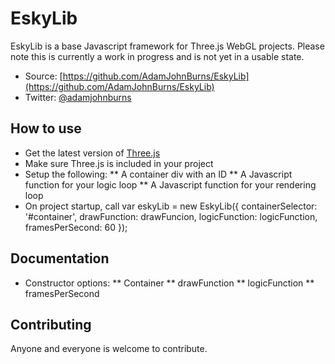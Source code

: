 # EskyLib

EskyLib is a base Javascript framework for Three.js WebGL projects. Please note this is currently a work in progress and is not yet in a usable state.

* Source: [https://github.com/AdamJohnBurns/EskyLib](https://github.com/AdamJohnBurns/EskyLib)
* Twitter: [@adamjohnburns](https://twitter.com/adamjohnburns)


## How to use

* Get the latest version of [Three.js](https://github.com/mrdoob/three.js)
* Make sure Three.js is included in your project
* Setup the following:
** A container div with an ID
** A Javascript function for your logic loop
** A Javascript function for your rendering loop
* On project startup, call
	var eskyLib = new EskyLib({
		containerSelector: '#container',
		drawFunction: drawFuncion,
		logicFunction: logicFunction,
		framesPerSecond: 60
	});


## Documentation	

* Constructor options:
** Container
** drawFunction
** logicFunction
** framesPerSecond


## Contributing

Anyone and everyone is welcome to contribute.

